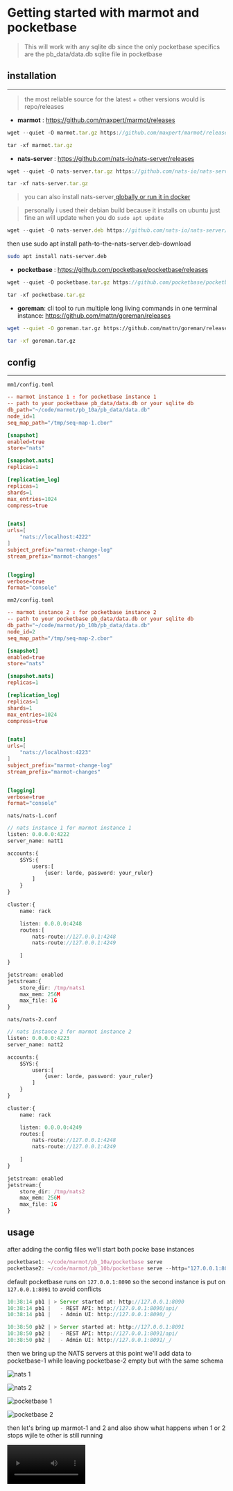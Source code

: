 # Getting started with marmot and pocketbase

> This will work with any sqlite db since the only pocketbase specifics are the pb_data/data.db
sqlite file in pocketbase


 ## installation
 -----------------
> the most reliable source for the latest + other versions  would is repo/releases

- **marmot** : https://github.com/maxpert/marmot/releases
```ts
wget --quiet -O marmot.tar.gz https://github.com/maxpert/marmot/releases/download/v0.7.4/marmot-v0.7.4-linux-amd64.tar.gz

tar -xf marmot.tar.gz
```

- **nats-server** : https://github.com/nats-io/nats-server/releases

```ts
wget --quiet -O nats-server.tar.gz https://github.com/nats-io/nats-server/releases/download/v2.9.10/nats-server-v2.9.10-linux-amd64.zip

tar -xf nats-server.tar.gz
```
> you can also install nats-server[ globally or run it in docker](https://docs.nats.io/running-a-nats-service/introduction/installation)


> personally i used their debian build because it installs on ubuntu just fine an will update when you do `sudo apt update`
```ts
wget --quiet -O nats-server.deb https://github.com/nats-io/nats-server/releases/download/v2.9.10/nats-server-v2.9.10-amd64.deb
```
then use sudo apt install path-to-the-nats-server.deb-download 
```sh
sudo apt install nats-server.deb
```



- **pocketbase** : https://github.com/pocketbase/pocketbase/releases
```ts
wget --quiet -O pocketbase.tar.gz https://github.com/pocketbase/pocketbase/releases/download/v0.10.3/pocketbase_0.10.3_linux_amd64.zip

tar -xf pocketbase.tar.gz
```



- **goreman**: cli tool to run multiple long living commands in one terminal instance: https://github.com/mattn/goreman/releases

```sh
wget --quiet -O goreman.tar.gz https://github.com/mattn/goreman/releases/download/v0.3.13/goreman_v0.3.13_linux_arm64.tar.gz

tar -xf goreman.tar.gz
```




## config
-----------


`mm1/config.toml`
```toml
-- marmot instance 1 : for pocketbase instance 1
-- path to your pocketbase pb_data/data.db or your sqlite db
db_path="~/code/marmot/pb_10a/pb_data/data.db"
node_id=1
seq_map_path="/tmp/seq-map-1.cbor"

[snapshot]
enabled=true
store="nats"

[snapshot.nats]
replicas=1

[replication_log]
replicas=1
shards=1
max_entries=1024
compress=true


[nats]
urls=[
    "nats://localhost:4222"
]
subject_prefix="marmot-change-log"
stream_prefix="marmot-changes"


[logging]
verbose=true
format="console"


```

`mm2/config.toml`
```toml
-- marmot instance 2 : for pocketbase instance 2
-- path to your pocketbase pb_data/data.db or your sqlite db 
db_path="~/code/marmot/pb_10b/pb_data/data.db"
node_id=2
seq_map_path="/tmp/seq-map-2.cbor"

[snapshot]
enabled=true
store="nats"

[snapshot.nats]
replicas=1

[replication_log]
replicas=1
shards=1
max_entries=1024
compress=true


[nats]
urls=[
    "nats://localhost:4223"
]
subject_prefix="marmot-change-log"
stream_prefix="marmot-changes"


[logging]
verbose=true
format="console"

```

`nats/nats-1.conf`
```ts
// nats instance 1 for marmot instance 1
listen: 0.0.0.0:4222
server_name: natt1

accounts:{
    $SYS:{
        users:[
            {user: lorde, password: your_ruler}
        ]
    }
}

cluster:{
    name: rack

    listen: 0.0.0.0:4248
    routes:[
        nats-route://127.0.0.1:4248
        nats-route://127.0.0.1:4249
          
    ]
}

jetstream: enabled
jetstream:{
    store_dir: /tmp/nats1
    max_mem: 256M
    max_file: 1G
}

```

`nats/nats-2.conf`
```ts
// nats instance 2 for marmot instance 2
listen: 0.0.0.0:4223
server_name: natt2

accounts:{
    $SYS:{
        users:[
            {user: lorde, password: your_ruler}
        ]
    }
}

cluster:{
    name: rack

    listen: 0.0.0.0:4249
    routes:[
        nats-route://127.0.0.1:4248
        nats-route://127.0.0.1:4249
          
    ]
}

jetstream: enabled
jetstream:{
    store_dir: /tmp/nats2
    max_mem: 256M
    max_file: 1G
}

```


## usage

after adding the config files we'll start both pocke base instances

```ts
pocketbase1: ~/code/marmot/pb_10a/pocketbase serve
pocketbase2: ~/code/marmot/pb_10b/pocketbase serve --http="127.0.0.1:8091"
```
default pocketbase runs on `127.0.0.1:8090` so the second instance is put on `127.0.0.1:8091` to avoid conflicts 
```ts
10:38:14 pb1 | > Server started at: http://127.0.0.1:8090
10:38:14 pb1 |   - REST API: http://127.0.0.1:8090/api/
10:38:14 pb1 |   - Admin UI: http://127.0.0.1:8090/_/
```
```ts
10:38:50 pb2 | > Server started at: http://127.0.0.1:8091
10:38:50 pb2 |   - REST API: http://127.0.0.1:8091/api/
10:38:50 pb2 |   - Admin UI: http://127.0.0.1:8091/_/
```

then we bring up the NATS servers
at this point we'll add data to pocketbase-1 while leaving pocketbase-2 empty but with the same schema 

![nats 1](/imgs/nats-1.png)

![nats 2](/imgs/nats-2.png)


![pocketbase 1](/imgs/pb2-w-data.png)

![pocketbase 2](/imgs/pb1-w-no-data.png)


then let's bring up marmot-1 and 2 and also show what happens when 1 or 2  stops  wjile te other is still running

<video src='https://youtu.be/kM6HD3Z8t3s' width=180/>


and finaly we'll set up goreman to run all the commands at once
> you might need to adjust the file paths to match your setup

`Procfile`
```ts
pocketbase1: ~/code/marmot/pb_10a/pocketbase serve
pocketbase2: ~/code/marmot/pb_10b/pocketbase serve --http="127.0.0.1:8091"

nats-1: nats-server -c ./nats/nats-1.conf
nats-2: nats-server -c ./nats/nats-2.conf 


marmot-1: sleep 10 && ./mm1/marmot -config ./mm1/config.toml 
marmot-2: sleep 10 && ./mm2/marmot -config ./mm2/config.toml

```


> also note that both dbs should have the same schema , 
in my case  created one pocketbase instance and copied the directory after makig a few records `pb_10a and pb_10b with pb_data/data.db`
if you already have a populated db try using the pocketbase export schema feature or just manually copy `pb_data` 
into the new instance

finally run 
```sh 
goreman start
```

> changes made in one instance should reflect on the others

helpful resources
- [.deb installation on ubuntu](https://www.javatpoint.com/how-to-install-deb-file-in-ubuntu)
- [example setup](https://github.com/tigawanna/all-emps-emps-web.git)

